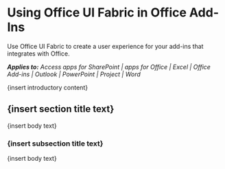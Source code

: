 
# Using Office UI Fabric in Office Add-Ins
Use Office UI Fabric to create a user experience for your add-ins that integrates with Office.

 _**Applies to:** Access apps for SharePoint | apps for Office | Excel | Office Add-ins | Outlook | PowerPoint | Project | Word_

{insert introductory content}

## {insert section title text}

{insert body text}


### {insert subsection title text}

{insert body text}

